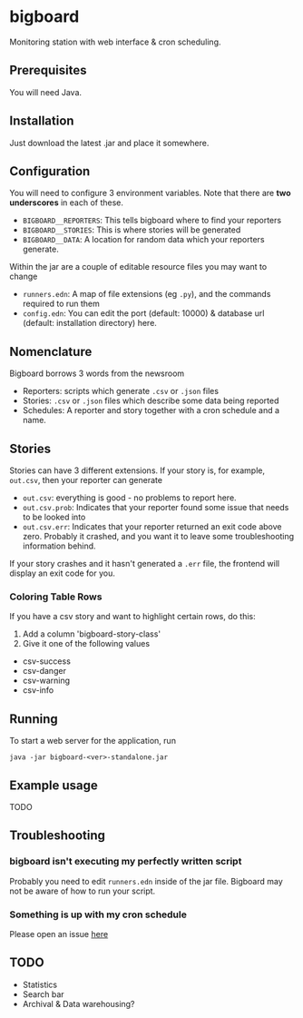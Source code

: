 # bigboard

Monitoring station with web interface & cron scheduling.

## Prerequisites

You will need Java.

## Installation

Just download the latest .jar and place it somewhere.

## Configuration

You will need to configure 3 environment variables.  Note that there are **two underscores** in each of these.

- `BIGBOARD__REPORTERS`: This tells bigboard where to find your reporters
- `BIGBOARD__STORIES`: This is where stories will be generated
- `BIGBOARD__DATA`: A location for random data which your reporters generate.

Within the jar are a couple of editable resource files you may want to change

- `runners.edn`: A map of file extensions (eg `.py`), and the commands required to run them
- `config.edn`: You can edit the port (default: 10000) & database url (default: installation directory) here.

## Nomenclature

Bigboard borrows 3 words from the newsroom

- Reporters: scripts which generate `.csv` or `.json` files
- Stories: `.csv` or `.json` files which describe some data being reported
- Schedules: A reporter and story together with a cron schedule and a name.

## Stories

Stories can have 3 different extensions.  If your story is, for example, `out.csv`, then your reporter can generate

- `out.csv`: everything is good - no problems to report here.
- `out.csv.prob`: Indicates that your reporter found some issue that needs to be looked into
- `out.csv.err`: Indicates that your reporter returned an exit code above zero.  Probably it crashed, and you want it to leave some troubleshooting information behind.

If your story crashes and it hasn't generated a `.err` file, the frontend will display an exit code for you.

### Coloring Table Rows

If you have a csv story and want to highlight certain rows, do this:

1. Add a column 'bigboard-story-class'
2. Give it one of the following values
  - csv-success
  - csv-danger
  - csv-warning
  - csv-info

## Running

To start a web server for the application, run

    java -jar bigboard-<ver>-standalone.jar

## Example usage

TODO

## Troubleshooting

### bigboard isn't executing my perfectly written script

Probably you need to edit `runners.edn` inside of the jar file.  Bigboard may not be aware of how to run your script.

### Something is up with my cron schedule

Please open an issue [here](https://github.com/crinklywrappr/gooff/issues)

## TODO

- Statistics
- Search bar
- Archival & Data warehousing?
